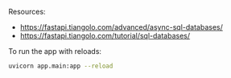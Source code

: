 

Resources:
- https://fastapi.tiangolo.com/advanced/async-sql-databases/
- https://fastapi.tiangolo.com/tutorial/sql-databases/

To run the app with reloads:
```bash
uvicorn app.main:app --reload
```